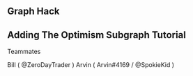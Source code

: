 

Graph Hack
--------

Adding The Optimism Subgraph Tutorial 
---------


Teammates

Bill ( @ZeroDayTrader )
Arvin ( Arvin#4169 / @SpokieKid )
